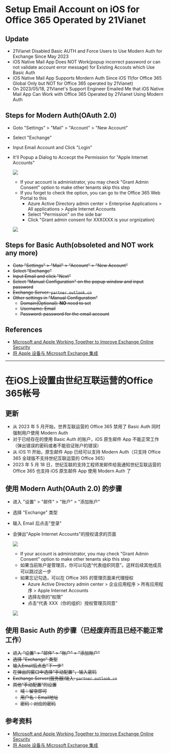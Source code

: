 # Setup Email Account on iOS for Office 365 Operated by 21Vianet

## Update
* 21Vianet Disabled Basic AUTH and Force Users to Use Modern Auth for Exchange Since May 2023
* iOS Native Mail App Does NOT Work(popup incorrect password or can not validate account error message) for Existing Accouts which Use Basic Auth
* iOS Native Mail App Supports Mordern Auth Since iOS 11(for Office 365 Global Only but NOT for Office 365 operated by 21Vianet)
* On 2023/05/18, 21Vianet's Support Engineer Emailed Me that iOS Native Mail App Can Work with Office 365 Operated by 21Vianet Using Modern Auth

## Steps for Modern Auth(OAuth 2.0)
* Goto "Settings" > "Mail" > "Account" > "New Account"
* Select "Exchange"
* Input Email Account and Click "Login"
* It'll Popup a Dialog to Accecpt the Permission for "Apple Internet Accounts"

  ![](img/01.png)

  * If your account is administrator, you may check "Grant Admin Consent" option to make other tenants skip this step
  * If you forget to check the option, you can go to the Office 365 Web Portal to this
    * Azure Active Directory admin center > Enterprise Applications > All applications > Apple Internet Accounts
    * Select "Permission" on the side bar
    * Click "Grant admin consent for XXX(XXX is your orgnization)

  ![](img/02.png)

## Steps for Basic Auth(obsoleted and NOT work any more)
* ~~Goto "Settings" > "Mail" > "Account" > "New Account"~~
* ~~Select "Exchange"~~
* ~~Input Email and click "Next"~~
* ~~Select "Manual Configuration" on the popup window and input password~~
* ~~Exchange Server: `partner.outlook.cn`~~
* ~~Other settings in "Manual Configuration"~~
  * ~~Domain(Optional): **NO** need to set~~
  * ~~Username: Email~~
  * ~~Password: password for the email account~~

## References
* [Microsoft and Apple Working Together to Improve Exchange Online Security](https://techcommunity.microsoft.com/t5/exchange-team-blog/microsoft-and-apple-working-together-to-improve-exchange-online/ba-p/3513846)
* [将 Apple 设备与 Microsoft Exchange 集成](https://support.apple.com/zh-cn/guide/deployment/dep158966b23/web)

-----------------------------------------------

# 在iOS上设置由世纪互联运营的Office 365帐号

## 更新
* 从 2023 年 5 月开始，世界互联运营的 Office 365 禁用了 Basic Auth 同时强制用户使用 Modern Auth
* 对于已经存在的使用 Basic Auth 的账户，iOS 原生邮件 App 不能正常工作（弹出错误的密码或者不能验证账户的错误） 
* 从 iOS 11 开始，原生邮件 App 已经可以支持 Modern Auth（只支持 Office 365 全球版不支持世纪互联运营的 Office 365）
* 2023 年 5 月 18 日，世纪互联的支持工程师发邮件给我通知世纪互联运营的 Office 365 也支持 iOS 原生邮件 App 使用 Modern Auth 了

## 使用 Modern Auth(OAuth 2.0) 的步骤
* 进入 "设置" > "邮件" > "账户" > "添加账户"
* 选择 "Exchange" 类型
* 输入 Email 后点击"登录"
* 会弹出"Apple Internet Accounts"的授权请求的页面

  ![](img/01.png)

  * If your account is administrator, you may check "Grant Admin Consent" option to make other tenants skip this step
  * 如果当前账户是管理员，你可以勾选“代表组织同意”。这样后续其他成员可以跳过这一步
  * 如果忘记勾选，可以在 Office 365 的管理页面来代理授权
    * Azure Active Directory admin center > 企业应用程序 > 所有应用程序 > Apple Internet Accounts
    * 选择左侧的“权限”
    * 点击“代表 XXX（你的组织）授权管理员同意” 

  ![](img/02.png)

## 使用 Basic Auth 的步骤（已经废弃而且已经不能正常工作）
* ~~进入 "设置" > "邮件" > "账户" > "添加账户"~~
* ~~选择 "Exchange" 类型~~
* ~~输入Email后点击"下一步"~~
* ~~在弹出的窗口中选择"手动配置"，输入密码~~
* ~~Exchange Server(服务器)输入: `partner.outlook.cn`~~
* ~~其他“手动配置”的设置~~
  * ~~域：留空即可~~
  * ~~用户名：Email地址~~
  * ~~密码：对应的密码~~

## 参考资料
* [Microsoft and Apple Working Together to Improve Exchange Online Security](https://techcommunity.microsoft.com/t5/exchange-team-blog/microsoft-and-apple-working-together-to-improve-exchange-online/ba-p/3513846)
* [将 Apple 设备与 Microsoft Exchange 集成](https://support.apple.com/zh-cn/guide/deployment/dep158966b23/web)
